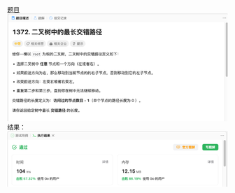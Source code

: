 [题目](https://leetcode.cn/problems/longest-zigzag-path-in-a-binary-tree/?envType=study-plan-v2&envId=leetcode-75)
![pic](img.png)
结果：
![pic](result.png)